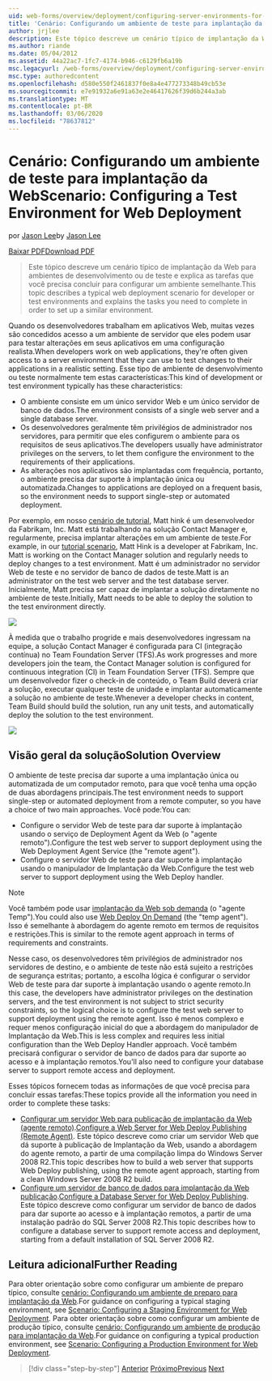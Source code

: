 ```yaml
---
uid: web-forms/overview/deployment/configuring-server-environments-for-web-deployment/scenario-configuring-a-test-environment-for-web-deployment
title: 'Cenário: Configurando um ambiente de teste para implantação da Web | Microsoft Docs'
author: jrjlee
description: Este tópico descreve um cenário típico de implantação da Web para ambientes de desenvolvimento ou de teste e explica as tarefas que você precisa concluir para configurar um si...
ms.author: riande
ms.date: 05/04/2012
ms.assetid: 44a22ac7-1fc7-4174-b946-c6129fb6a19b
msc.legacyurl: /web-forms/overview/deployment/configuring-server-environments-for-web-deployment/scenario-configuring-a-test-environment-for-web-deployment
msc.type: authoredcontent
ms.openlocfilehash: d580e550f2461837f0e8a4e477273348b49cb53e
ms.sourcegitcommit: e7e91932a6e91a63e2e46417626f39d6b244a3ab
ms.translationtype: MT
ms.contentlocale: pt-BR
ms.lasthandoff: 03/06/2020
ms.locfileid: "78637812"
---
```

# <a name="scenario-configuring-a-test-environment-for-web-deployment"></a><span data-ttu-id="4ce64-103">Cenário: Configurando um ambiente de teste para implantação da Web</span><span class="sxs-lookup"><span data-stu-id="4ce64-103">Scenario: Configuring a Test Environment for Web Deployment</span></span>

<span data-ttu-id="4ce64-104">por [Jason Lee](https://github.com/jrjlee)</span><span class="sxs-lookup"><span data-stu-id="4ce64-104">by [Jason Lee](https://github.com/jrjlee)</span></span>

[<span data-ttu-id="4ce64-105">Baixar PDF</span><span class="sxs-lookup"><span data-stu-id="4ce64-105">Download PDF</span></span>](https://msdnshared.blob.core.windows.net/media/MSDNBlogsFS/prod.evol.blogs.msdn.com/CommunityServer.Blogs.Components.WeblogFiles/00/00/00/63/56/8130.DeployingWebAppsInEnterpriseScenarios.pdf)

> <span data-ttu-id="4ce64-106">Este tópico descreve um cenário típico de implantação da Web para ambientes de desenvolvimento ou de teste e explica as tarefas que você precisa concluir para configurar um ambiente semelhante.</span><span class="sxs-lookup"><span data-stu-id="4ce64-106">This topic describes a typical web deployment scenario for developer or test environments and explains the tasks you need to complete in order to set up a similar environment.</span></span>

<span data-ttu-id="4ce64-107">Quando os desenvolvedores trabalham em aplicativos Web, muitas vezes são concedidos acesso a um ambiente de servidor que eles podem usar para testar alterações em seus aplicativos em uma configuração realista.</span><span class="sxs-lookup"><span data-stu-id="4ce64-107">When developers work on web applications, they're often given access to a server environment that they can use to test changes to their applications in a realistic setting.</span></span> <span data-ttu-id="4ce64-108">Esse tipo de ambiente de desenvolvimento ou teste normalmente tem estas características:</span><span class="sxs-lookup"><span data-stu-id="4ce64-108">This kind of development or test environment typically has these characteristics:</span></span>

- <span data-ttu-id="4ce64-109">O ambiente consiste em um único servidor Web e um único servidor de banco de dados.</span><span class="sxs-lookup"><span data-stu-id="4ce64-109">The environment consists of a single web server and a single database server.</span></span>
- <span data-ttu-id="4ce64-110">Os desenvolvedores geralmente têm privilégios de administrador nos servidores, para permitir que eles configurem o ambiente para os requisitos de seus aplicativos.</span><span class="sxs-lookup"><span data-stu-id="4ce64-110">The developers usually have administrator privileges on the servers, to let them configure the environment to the requirements of their applications.</span></span>
- <span data-ttu-id="4ce64-111">As alterações nos aplicativos são implantadas com frequência, portanto, o ambiente precisa dar suporte à implantação única ou automatizada.</span><span class="sxs-lookup"><span data-stu-id="4ce64-111">Changes to applications are deployed on a frequent basis, so the environment needs to support single-step or automated deployment.</span></span>

<span data-ttu-id="4ce64-112">Por exemplo, em nosso [cenário de tutorial](../deploying-web-applications-in-enterprise-scenarios/enterprise-web-deployment-scenario-overview.md), Matt hink é um desenvolvedor da Fabrikam, Inc. Matt está trabalhando na solução Contact Manager e, regularmente, precisa implantar alterações em um ambiente de teste.</span><span class="sxs-lookup"><span data-stu-id="4ce64-112">For example, in our [tutorial scenario](../deploying-web-applications-in-enterprise-scenarios/enterprise-web-deployment-scenario-overview.md), Matt Hink is a developer at Fabrikam, Inc. Matt is working on the Contact Manager solution and regularly needs to deploy changes to a test environment.</span></span> <span data-ttu-id="4ce64-113">Matt é um administrador no servidor Web de teste e no servidor de banco de dados de teste.</span><span class="sxs-lookup"><span data-stu-id="4ce64-113">Matt is an administrator on the test web server and the test database server.</span></span> <span data-ttu-id="4ce64-114">Inicialmente, Matt precisa ser capaz de implantar a solução diretamente no ambiente de teste.</span><span class="sxs-lookup"><span data-stu-id="4ce64-114">Initially, Matt needs to be able to deploy the solution to the test environment directly.</span></span>

![](scenario-configuring-a-test-environment-for-web-deployment/_static/image1.png)

<span data-ttu-id="4ce64-115">À medida que o trabalho progride e mais desenvolvedores ingressam na equipe, a solução Contact Manager é configurada para CI (integração contínua) no Team Foundation Server (TFS).</span><span class="sxs-lookup"><span data-stu-id="4ce64-115">As work progresses and more developers join the team, the Contact Manager solution is configured for continuous integration (CI) in Team Foundation Server (TFS).</span></span> <span data-ttu-id="4ce64-116">Sempre que um desenvolvedor fizer o check-in de conteúdo, o Team Build deverá criar a solução, executar qualquer teste de unidade e implantar automaticamente a solução no ambiente de teste.</span><span class="sxs-lookup"><span data-stu-id="4ce64-116">Whenever a developer checks in content, Team Build should build the solution, run any unit tests, and automatically deploy the solution to the test environment.</span></span>

![](scenario-configuring-a-test-environment-for-web-deployment/_static/image2.png)

## <a name="solution-overview"></a><span data-ttu-id="4ce64-117">Visão geral da solução</span><span class="sxs-lookup"><span data-stu-id="4ce64-117">Solution Overview</span></span>

<span data-ttu-id="4ce64-118">O ambiente de teste precisa dar suporte a uma implantação única ou automatizada de um computador remoto, para que você tenha uma opção de duas abordagens principais.</span><span class="sxs-lookup"><span data-stu-id="4ce64-118">The test environment needs to support single-step or automated deployment from a remote computer, so you have a choice of two main approaches.</span></span> <span data-ttu-id="4ce64-119">Você pode:</span><span class="sxs-lookup"><span data-stu-id="4ce64-119">You can:</span></span>

- <span data-ttu-id="4ce64-120">Configure o servidor Web de teste para dar suporte à implantação usando o serviço de Deployment Agent da Web (o "agente remoto").</span><span class="sxs-lookup"><span data-stu-id="4ce64-120">Configure the test web server to support deployment using the Web Deployment Agent Service (the "remote agent").</span></span>
- <span data-ttu-id="4ce64-121">Configure o servidor Web de teste para dar suporte à implantação usando o manipulador de Implantação da Web.</span><span class="sxs-lookup"><span data-stu-id="4ce64-121">Configure the test web server to support deployment using the Web Deploy handler.</span></span>

> [!NOTE]
> <span data-ttu-id="4ce64-122">Você também pode usar [implantação da Web sob demanda](https://technet.microsoft.com/library/ee517345(WS.10).aspx) (o "agente Temp").</span><span class="sxs-lookup"><span data-stu-id="4ce64-122">You could also use [Web Deploy On Demand](https://technet.microsoft.com/library/ee517345(WS.10).aspx) (the "temp agent").</span></span> <span data-ttu-id="4ce64-123">Isso é semelhante à abordagem do agente remoto em termos de requisitos e restrições.</span><span class="sxs-lookup"><span data-stu-id="4ce64-123">This is similar to the remote agent approach in terms of requirements and constraints.</span></span>

<span data-ttu-id="4ce64-124">Nesse caso, os desenvolvedores têm privilégios de administrador nos servidores de destino, e o ambiente de teste não está sujeito a restrições de segurança estritas; portanto, a escolha lógica é configurar o servidor Web de teste para dar suporte à implantação usando o agente remoto.</span><span class="sxs-lookup"><span data-stu-id="4ce64-124">In this case, the developers have administrator privileges on the destination servers, and the test environment is not subject to strict security constraints, so the logical choice is to configure the test web server to support deployment using the remote agent.</span></span> <span data-ttu-id="4ce64-125">Isso é menos complexo e requer menos configuração inicial do que a abordagem do manipulador de Implantação da Web.</span><span class="sxs-lookup"><span data-stu-id="4ce64-125">This is less complex and requires less initial configuration than the Web Deploy Handler approach.</span></span> <span data-ttu-id="4ce64-126">Você também precisará configurar o servidor de banco de dados para dar suporte ao acesso e à implantação remotos.</span><span class="sxs-lookup"><span data-stu-id="4ce64-126">You'll also need to configure your database server to support remote access and deployment.</span></span>

<span data-ttu-id="4ce64-127">Esses tópicos fornecem todas as informações de que você precisa para concluir essas tarefas:</span><span class="sxs-lookup"><span data-stu-id="4ce64-127">These topics provide all the information you need in order to complete these tasks:</span></span>

- <span data-ttu-id="4ce64-128">[Configurar um servidor Web para publicação de implantação da Web (agente remoto)](configuring-a-web-server-for-web-deploy-publishing-remote-agent.md).</span><span class="sxs-lookup"><span data-stu-id="4ce64-128">[Configure a Web Server for Web Deploy Publishing (Remote Agent)](configuring-a-web-server-for-web-deploy-publishing-remote-agent.md).</span></span> <span data-ttu-id="4ce64-129">Este tópico descreve como criar um servidor Web que dá suporte à publicação de Implantação da Web, usando a abordagem do agente remoto, a partir de uma compilação limpa do Windows Server 2008 R2.</span><span class="sxs-lookup"><span data-stu-id="4ce64-129">This topic describes how to build a web server that supports Web Deploy publishing, using the remote agent approach, starting from a clean Windows Server 2008 R2 build.</span></span>
- <span data-ttu-id="4ce64-130">[Configure um servidor de banco de dados para implantação da Web publicação](configuring-a-database-server-for-web-deploy-publishing.md).</span><span class="sxs-lookup"><span data-stu-id="4ce64-130">[Configure a Database Server for Web Deploy Publishing](configuring-a-database-server-for-web-deploy-publishing.md).</span></span> <span data-ttu-id="4ce64-131">Este tópico descreve como configurar um servidor de banco de dados para dar suporte ao acesso e à implantação remotos, a partir de uma instalação padrão do SQL Server 2008 R2.</span><span class="sxs-lookup"><span data-stu-id="4ce64-131">This topic describes how to configure a database server to support remote access and deployment, starting from a default installation of SQL Server 2008 R2.</span></span>

## <a name="further-reading"></a><span data-ttu-id="4ce64-132">Leitura adicional</span><span class="sxs-lookup"><span data-stu-id="4ce64-132">Further Reading</span></span>

<span data-ttu-id="4ce64-133">Para obter orientação sobre como configurar um ambiente de preparo típico, consulte [cenário: Configurando um ambiente de preparo para implantação da Web](scenario-configuring-a-staging-environment-for-web-deployment.md).</span><span class="sxs-lookup"><span data-stu-id="4ce64-133">For guidance on configuring a typical staging environment, see [Scenario: Configuring a Staging Environment for Web Deployment](scenario-configuring-a-staging-environment-for-web-deployment.md).</span></span> <span data-ttu-id="4ce64-134">Para obter orientação sobre como configurar um ambiente de produção típico, consulte [cenário: Configurando um ambiente de produção para implantação da Web](scenario-configuring-a-production-environment-for-web-deployment.md).</span><span class="sxs-lookup"><span data-stu-id="4ce64-134">For guidance on configuring a typical production environment, see [Scenario: Configuring a Production Environment for Web Deployment](scenario-configuring-a-production-environment-for-web-deployment.md).</span></span>

> [!div class="step-by-step"]
> <span data-ttu-id="4ce64-135">[Anterior](choosing-the-right-approach-to-web-deployment.md)
> [Próximo](scenario-configuring-a-staging-environment-for-web-deployment.md)</span><span class="sxs-lookup"><span data-stu-id="4ce64-135">[Previous](choosing-the-right-approach-to-web-deployment.md)
[Next](scenario-configuring-a-staging-environment-for-web-deployment.md)</span></span>
